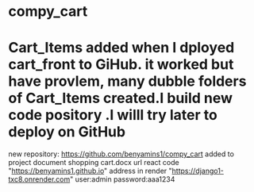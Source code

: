 # compy_cart
# Cart_Items added when I dployed cart_front to GiHub. it worked but have provlem, many dubble folders of Cart_Items created.I build new code pository .I willl try later to deploy on GitHub
new repository: https://github.com/benyamins1/compy_cart
added to project document shopping cart.docx
url react code     "https://benyamins1.github.io"
address in render "https://django1-txc8.onrender.com"
user:admin
password:aaa1234